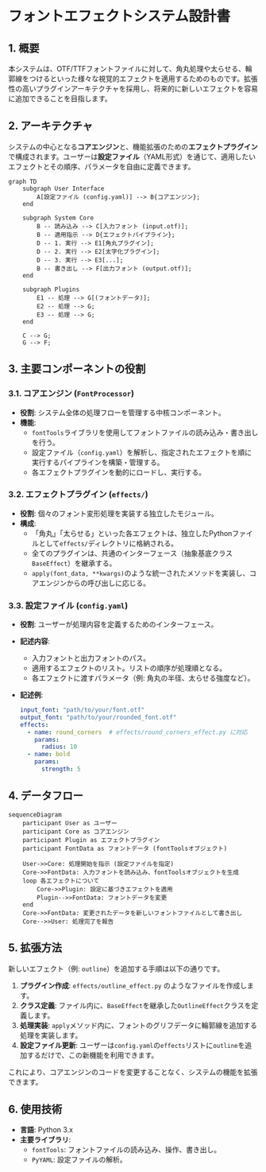 # フォントエフェクトシステム設計書

## 1. 概要

本システムは、OTF/TTFフォントファイルに対して、角丸処理や太らせる、輪郭線をつけるといった様々な視覚的エフェクトを適用するためのものです。拡張性の高いプラグインアーキテクチャを採用し、将来的に新しいエフェクトを容易に追加できることを目指します。

## 2. アーキテクチャ

システムの中心となる**コアエンジン**と、機能拡張のための**エフェクトプラグイン**で構成されます。ユーザーは**設定ファイル**（YAML形式）を通じて、適用したいエフェクトとその順序、パラメータを自由に定義できます。

```mermaid
graph TD
    subgraph User Interface
        A[設定ファイル (config.yaml)] --> B{コアエンジン};
    end

    subgraph System Core
        B -- 読み込み --> C[入力フォント (input.otf)];
        B -- 適用指示 --> D{エフェクトパイプライン};
        D -- 1. 実行 --> E1[角丸プラグイン];
        D -- 2. 実行 --> E2[太字化プラグイン];
        D -- 3. 実行 --> E3[...];
        B -- 書き出し --> F[出力フォント (output.otf)];
    end

    subgraph Plugins
        E1 -- 処理 --> G[(フォントデータ)];
        E2 -- 処理 --> G;
        E3 -- 処理 --> G;
    end

    C --> G;
    G --> F;
```

## 3. 主要コンポーネントの役割

### 3.1. コアエンジン (`FontProcessor`)

-   **役割**: システム全体の処理フローを管理する中核コンポーネント。
-   **機能**:
    -   `fontTools`ライブラリを使用してフォントファイルの読み込み・書き出しを行う。
    -   設定ファイル（`config.yaml`）を解析し、指定されたエフェクトを順に実行するパイプラインを構築・管理する。
    -   各エフェクトプラグインを動的にロードし、実行する。

### 3.2. エフェクトプラグイン (`effects/`)

-   **役割**: 個々のフォント変形処理を実装する独立したモジュール。
-   **構成**:
    -   「角丸」「太らせる」といった各エフェクトは、独立したPythonファイルとして`effects/`ディレクトリに格納される。
    -   全てのプラグインは、共通のインターフェース（抽象基底クラス `BaseEffect`）を継承する。
    -   `apply(font_data, **kwargs)`のような統一されたメソッドを実装し、コアエンジンからの呼び出しに応じる。

### 3.3. 設定ファイル (`config.yaml`)

-   **役割**: ユーザーが処理内容を定義するためのインターフェース。
-   **記述内容**:
    -   入力フォントと出力フォントのパス。
    -   適用するエフェクトのリスト。リストの順序が処理順となる。
    -   各エフェクトに渡すパラメータ（例: 角丸の半径、太らせる強度など）。

-   **記述例**:
    ```yaml
    input_font: "path/to/your/font.otf"
    output_font: "path/to/your/rounded_font.otf"
    effects:
      - name: round_corners  # effects/round_corners_effect.py に対応
        params:
          radius: 10
      - name: bold
        params:
          strength: 5
    ```

## 4. データフロー

```mermaid
sequenceDiagram
    participant User as ユーザー
    participant Core as コアエンジン
    participant Plugin as エフェクトプラグイン
    participant FontData as フォントデータ (fontToolsオブジェクト)

    User->>Core: 処理開始を指示 (設定ファイルを指定)
    Core->>FontData: 入力フォントを読み込み、fontToolsオブジェクトを生成
    loop 各エフェクトについて
        Core->>Plugin: 設定に基づきエフェクトを適用
        Plugin-->>FontData: フォントデータを変更
    end
    Core->>FontData: 変更されたデータを新しいフォントファイルとして書き出し
    Core-->>User: 処理完了を報告
```

## 5. 拡張方法

新しいエフェクト（例: `outline`）を追加する手順は以下の通りです。

1.  **プラグイン作成**: `effects/outline_effect.py` のようなファイルを作成します。
2.  **クラス定義**: ファイル内に、`BaseEffect`を継承した`OutlineEffect`クラスを定義します。
3.  **処理実装**: `apply`メソッド内に、フォントのグリフデータに輪郭線を追加する処理を実装します。
4.  **設定ファイル更新**: ユーザーは`config.yaml`の`effects`リストに`outline`を追加するだけで、この新機能を利用できます。

これにより、コアエンジンのコードを変更することなく、システムの機能を拡張できます。

## 6. 使用技術

-   **言語**: Python 3.x
-   **主要ライブラリ**:
    -   `fontTools`: フォントファイルの読み込み、操作、書き出し。
    -   `PyYAML`: 設定ファイルの解析。